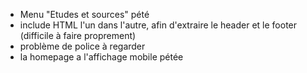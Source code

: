 - Menu "Etudes et sources" pété
- include HTML l'un dans l'autre, afin d'extraire le header et le footer (difficile à faire proprement)
- problème de police à regarder
- la homepage a l'affichage mobile pétée
